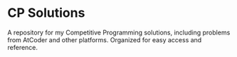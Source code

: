 # CP Solutions

A repository for my Competitive Programming solutions, including problems from AtCoder and other platforms. Organized for easy access and reference.
